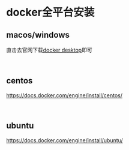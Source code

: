 # **docker全平台安装**

## **macos/windows**

直击去官网下载[docker desktop](https://www.docker.com/)即可

<br>

## **centos**

https://docs.docker.com/engine/install/centos/

<br>

## **ubuntu**

https://docs.docker.com/engine/install/ubuntu/

<br>
